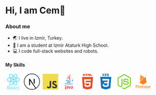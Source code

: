 # Hi, I am Cem👋
### About me
- :earth_asia: I live in Izmir, Turkey.
- :school: I am a student at Izmir Ataturk High School.
- :computer: I code full-stack websites and robots.
#### My Skills
<div>
  <img src="https://github.com/devicons/devicon/blob/master/icons/react/react-original-wordmark.svg" alt="React" width="50" height="50" />&nbsp;
  <img src="https://github.com/devicons/devicon/blob/master/icons/nextjs/nextjs-line.svg" alt="NextJS" width="50" height="50" />&nbsp;
  <img src="https://github.com/devicons/devicon/blob/master/icons/javascript/javascript-original.svg" alt="JS" width="50" height="50" />&nbsp;
  <img src="https://github.com/devicons/devicon/blob/master/icons/java/java-original-wordmark.svg" alt="Java" width="50" height="50" />&nbsp;
  <img src="https://github.com/devicons/devicon/blob/master/icons/html5/html5-plain-wordmark.svg" alt="HTML" width="50" height="50" />&nbsp;
  <img src="https://github.com/devicons/devicon/blob/master/icons/css3/css3-plain-wordmark.svg" alt="CSS" width="50" height="50" />&nbsp;
  <img src="https://github.com/devicons/devicon/blob/master/icons/nodejs/nodejs-plain.svg" alt="NodeJS" width="50" height="50" />&nbsp;
  <img src="https://github.com/devicons/devicon/blob/master/icons/firebase/firebase-plain-wordmark.svg" alt="Firebase" width="50" height="50" />&nbsp;
</div>
